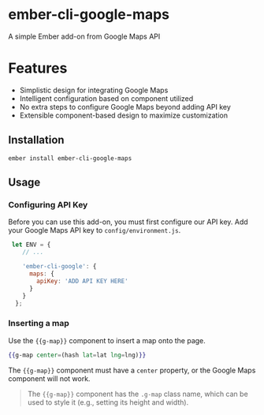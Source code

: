 ember-cli-google-maps
==============================================================================

A simple Ember add-on from Google Maps API

# Features

* Simplistic design for integrating Google Maps
* Intelligent configuration based on component utilized
* No extra steps to configure Google Maps beyond adding API key
* Extensible component-based design to maximize customization

Installation
------------------------------------------------------------------------------


    ember install ember-cli-google-maps


Usage
------------------------------------------------------------------------------

### Configuring API Key

Before you can use this add-on, you must first configure our API key. Add 
your Google Maps API key to `config/environment.js`.

```javascript
 let ENV = {
    // ...

    'ember-cli-google': {
      maps: {
        apiKey: 'ADD API KEY HERE'
      }
    }
  };
```

### Inserting a map

Use the `{{g-map}}` component to insert a map onto the page.

```handlebars
{{g-map center=(hash lat=lat lng=lng)}}
```

The `{{g-map}}` component must have a `center` property, or the Google Maps component
will not work.

> The `{{g-map}}` component has the `.g-map` class name, which can be used to 
> style it (e.g., setting its height and width).
